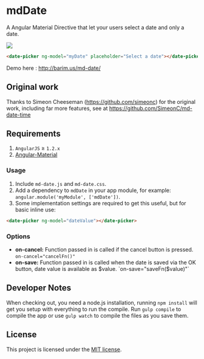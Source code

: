 mdDate
===========

A Angular Material Directive that let your users select a date and only a date.

<img src="http://barim.us/md-date.png">

```html
<date-picker ng-model="myDate" placeholder="Select a date"></date-picker>
```

Demo here : http://barim.us/md-date/

## Original work

Thanks to Simeon Cheeseman (https://github.com/simeonc) for the original work, including far more features, see at https://github.com/SimeonC/md-date-time

## Requirements

1. `AngularJS` ≥ `1.2.x`
1. [Angular-Material](https://github.com/angular/material)

### Usage

1. Include `md-date.js` and `md-date.css`.
2. Add a dependency to `mdDate` in your app module, for example: ```angular.module('myModule', ['mdDate'])```.
3. Some implementation settings are required to get this useful, but for basic inline use:
```html
<date-picker ng-model="dateValue"></date-picker>
```

### Options

* **on-cancel:** Function passed in is called if the cancel button is pressed. `on-cancel="cancelFn()"`
* **on-save:** Function passed in is called when the date is saved via the OK button, date value is available as $value. `on-save="saveFn($value)"`

## Developer Notes

When checking out, you need a node.js installation, running `npm install` will get you setup with everything to run the compile.
Run `gulp compile` to compile the app or use `gulp watch` to compile the files as you save them.

## License

This project is licensed under the [MIT license](http://opensource.org/licenses/MIT).
